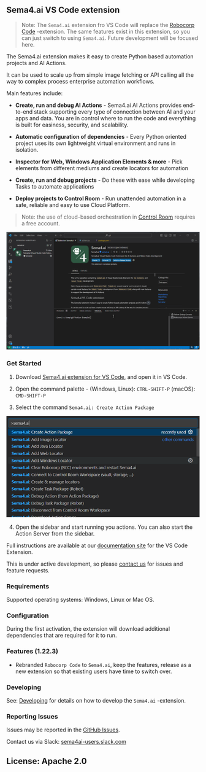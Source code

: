 ## Sema4.ai VS Code extension

> Note: The `Sema4.ai` extension fro VS Code will replace the [Robocorp Code](https://marketplace.visualstudio.com/items?itemName=robocorp.robocorp-code) -extension. The same features exist in this extension, so you can just switch to using `Sema4.ai`. Future development will be focused here.

The Sema4.ai extension makes it easy to create Python based automation projects and AI Actions.

It can be used to scale up from simple image fetching or API calling all the way to complex process enterprise automation workflows.

Main features include:

-   **Create, run and debug AI Actions** - Sema4.ai AI Actions provides end-to-end stack supporting every type of connection between AI and your apps and data. You are in control where to run the code and everything is built for easiness, security, and scalability. 

-   **Automatic configuration of dependencies** - Every Python oriented project uses its own lightweight virtual environment and runs in isolation.

-   **Inspector for Web, Windows Application Elements & more** - Pick elements from different mediums and create locators for automation

-   **Create, run and debug projects** - Do these with ease while developing Tasks to automate applications

-   **Deploy projects to Control Room** - Run unattended automation in a safe, reliable and easy to use Cloud Platform.

> Note: the use of cloud-based orchestration in [Control Room](https://cloud.robocorp.com/) requires a free account.

![Example of a Robot running with the extension](images/gif_run.gif)

### Get Started

1. Download [Sema4.ai extension for VS Code](https://marketplace.visualstudio.com/items?itemName=sema4ai.sema4ai), and open it in VS Code.

2. Open the command palette - (Windows, Linux): `CTRL-SHIFT-P` (macOS): `CMD-SHIFT-P`

3. Select the command `Sema4.ai: Create Action Package`

![image of command palette](images/command-palette.png)

4. Open the sidebar and start running you actions. You can also start the Action Server from the sidebar.


Full instructions are available at our [documentation site](https://sema4.ai/docs/platform/vs-code) for the VS Code Extension.

This is under active development, so please [contact us](https://sema4.ai/contact-us/) for issues and feature requests.

### Requirements

Supported operating systems: Windows, Linux or Mac OS.

### Configuration

During the first activation, the extension will download additional dependencies that are required for it to run.

### Features (1.22.3)

-   Rebranded `Robocorp Code` to `Sema4.ai`, keep the features, release as a new extension so that existing users have time to switch over.

### Developing

See: [Developing](docs/develop.md) for details on how to develop the `Sema4.ai` -extension.

### Reporting Issues

Issues may be reported in the [GitHub Issues](https://github.com/Sema4AI/vscode-extension/issues/new/choose).

Contact us via Slack: [sema4ai-users.slack.com](https://sema4ai-users.slack.com/ssb/redirect)

## License: Apache 2.0
